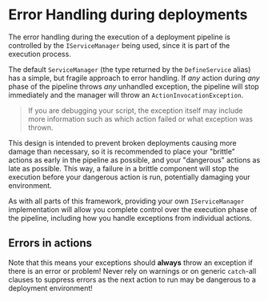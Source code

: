 # Error Handling during deployments

The error handling during the execution of a deployment pipeline is controlled by the `IServiceManager` being used, since it is part of the execution process.

The default `ServiceManager` (the type returned by the `DefineService` alias) has a simple, but fragile approach to error handling. If *any* action during *any* phase of the pipeline throws *any* unhandled exception, the pipeline will stop immediately and the manager will throw an `ActionInvocationException`.

> If you are debugging your script, the exception itself may include more information such as which action failed or what exception was thrown.

This design is intended to prevent broken deployments causing more damage than necessary, so it is recommended to place your "brittle" actions as early in the pipeline as possible, and your "dangerous" actions as late as possible. This way, a failure in a brittle component will stop the execution before your dangerous action is run, potentially damaging your environment.

As with all parts of this framework, providing your own `IServiceManager` implementation will allow you complete control over the execution phase of the pipeline, including how you handle exceptions from individual actions.

## Errors in actions

Note that this means your exceptions should **always** throw an exception if there is an error or problem! Never rely on warnings or on generic `catch`-all clauses to suppress errors as the next action to run may be dangerous to a deployment environment!